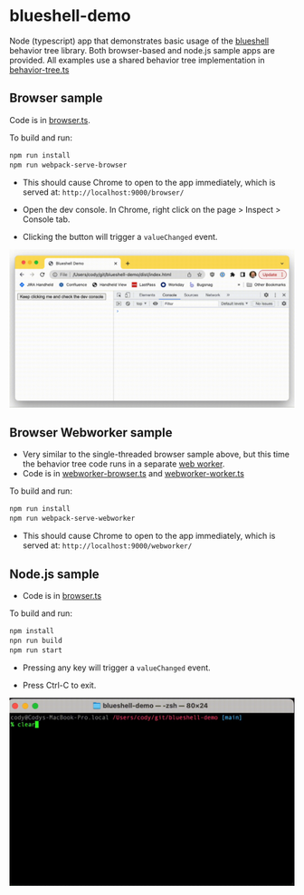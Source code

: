 # blueshell-demo

Node (typescript) app that demonstrates basic usage of the [blueshell](https://github.com/6RiverSystems/blueshell) behavior tree library. Both browser-based and node.js sample apps are provided. 
All examples use a shared behavior tree implementation in [behavior-tree.ts](src/behavior-tree.ts)

## Browser sample

Code is in [browser.ts](src/browser.ts).

To build and run:

```bash
npm run install
npm run webpack-serve-browser
```

* This should cause Chrome to open to the app immediately, which is served at: `http://localhost:9000/browser/`

* Open the dev console. In Chrome, right click on the page > Inspect > Console tab.

* Clicking the button will trigger a `valueChanged` event.

![blueshell-demo in browser](doc/browser.gif)

## Browser Webworker sample

* Very similar to the single-threaded browser sample above, but this time the behavior tree code runs in a separate [web worker](https://developer.mozilla.org/en-US/docs/Web/API/Web_Workers_API/Using_web_workers).
* Code is in [webworker-browser.ts](src/webworker-browser.ts) and [webworker-worker.ts](src/webworker-worker.ts)


To build and run:

```bash
npm run install
npm run webpack-serve-webworker
```

* This should cause Chrome to open to the app immediately, which is served at: `http://localhost:9000/webworker/`


## Node.js sample

* Code is in [browser.ts](src/browser.ts)


To build and run:

```bash
npm install
npn run build
npm run start
```

* Pressing any key will trigger a `valueChanged` event.  

* Press Ctrl-C to exit.

![blueshell-demo in node.js](doc/node.gif)